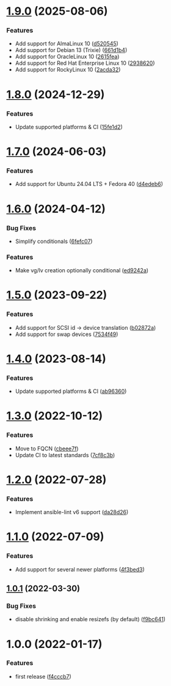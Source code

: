 # [1.9.0](https://github.com/de-it-krachten/ansible-role-lvm/compare/v1.8.0...v1.9.0) (2025-08-06)


### Features

* Add support for AlmaLinux 10 ([d520545](https://github.com/de-it-krachten/ansible-role-lvm/commit/d520545b2286fbe422170235061ea7f917fe0a31))
* Add support for Debian 13 (Trixie) ([661d1b4](https://github.com/de-it-krachten/ansible-role-lvm/commit/661d1b42395e89cb9851103db9e4b6e9e11bb5e3))
* Add support for OracleLinux 10 ([2615fea](https://github.com/de-it-krachten/ansible-role-lvm/commit/2615fea9604c876b5299825cab7fffb196403fc2))
* Add support for Red Hat Enterprise Linux 10 ([2938620](https://github.com/de-it-krachten/ansible-role-lvm/commit/2938620cd8a7b62d639606519fb662f418703222))
* Add support for RockyLinux 10 ([2acda32](https://github.com/de-it-krachten/ansible-role-lvm/commit/2acda3205c56886e72cc5698f2f64ac6b5feb263))

# [1.8.0](https://github.com/de-it-krachten/ansible-role-lvm/compare/v1.7.0...v1.8.0) (2024-12-29)


### Features

* Update supported platforms & CI ([15fe1d2](https://github.com/de-it-krachten/ansible-role-lvm/commit/15fe1d239150b323e2fb0e388e2a4211805af599))

# [1.7.0](https://github.com/de-it-krachten/ansible-role-lvm/compare/v1.6.0...v1.7.0) (2024-06-03)


### Features

* Add support for Ubuntu 24.04 LTS + Fedora 40 ([d4edeb6](https://github.com/de-it-krachten/ansible-role-lvm/commit/d4edeb6b06e9b36f822ab46e33b4f6be60f79790))

# [1.6.0](https://github.com/de-it-krachten/ansible-role-lvm/compare/v1.5.0...v1.6.0) (2024-04-12)


### Bug Fixes

* Simplify conditionals ([6fefc07](https://github.com/de-it-krachten/ansible-role-lvm/commit/6fefc0775bf8faadf8400bd66e58f77ffeee1b5b))


### Features

* Make vg/lv creation optionally conditional ([ed9242a](https://github.com/de-it-krachten/ansible-role-lvm/commit/ed9242aae39e58cdba3e53919908683c4cc433f5))

# [1.5.0](https://github.com/de-it-krachten/ansible-role-lvm/compare/v1.4.0...v1.5.0) (2023-09-22)


### Features

* Add support for SCSI id -> device translation ([b02872a](https://github.com/de-it-krachten/ansible-role-lvm/commit/b02872ac5731846ee3157c7fdc35f1d717200d7f))
* Add support for swap devices ([7534f49](https://github.com/de-it-krachten/ansible-role-lvm/commit/7534f49c95cd7d2439c489a25954eaf43af267d5))

# [1.4.0](https://github.com/de-it-krachten/ansible-role-lvm/compare/v1.3.0...v1.4.0) (2023-08-14)


### Features

* Update supported platforms & CI ([ab96360](https://github.com/de-it-krachten/ansible-role-lvm/commit/ab96360653f22305028e4b065361e7b7e356a0d3))

# [1.3.0](https://github.com/de-it-krachten/ansible-role-lvm/compare/v1.2.0...v1.3.0) (2022-10-12)


### Features

* Move to FQCN ([cbeee7f](https://github.com/de-it-krachten/ansible-role-lvm/commit/cbeee7fbebfd8d583eecdcc504c5d7f3dcc12674))
* Update CI to latest standards ([7cf8c3b](https://github.com/de-it-krachten/ansible-role-lvm/commit/7cf8c3b4f600170295fea028000ad77bbe8c93a2))

# [1.2.0](https://github.com/de-it-krachten/ansible-role-lvm/compare/v1.1.0...v1.2.0) (2022-07-28)


### Features

* Implement ansible-lint v6 support ([da28d26](https://github.com/de-it-krachten/ansible-role-lvm/commit/da28d26563031e4478d739a3ed789201269ad5b7))

# [1.1.0](https://github.com/de-it-krachten/ansible-role-lvm/compare/v1.0.1...v1.1.0) (2022-07-09)


### Features

* Add support for several newer platforms ([4f3bed3](https://github.com/de-it-krachten/ansible-role-lvm/commit/4f3bed34cf253bbb81e8cc472c09783fddb7765d))

## [1.0.1](https://github.com/de-it-krachten/ansible-role-lvm/compare/v1.0.0...v1.0.1) (2022-03-30)


### Bug Fixes

* disable shrinking and enable resizefs (by default) ([f9bc641](https://github.com/de-it-krachten/ansible-role-lvm/commit/f9bc641c596afe8e7616fa07d69e3547b25ebd55))

# 1.0.0 (2022-01-17)


### Features

* first release ([f4cccb7](https://github.com/de-it-krachten/ansible-role-lvm/commit/f4cccb7b19207426f2fd9bb4a141333628559348))
